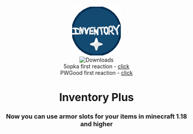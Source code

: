 <div align='center'>  

![Mod icon](src/main/resources/assets/invplus/icon.png)  
![Downloads](https://img.shields.io/github/downloads/FurnyGo/Inventory-Plus/total?color=red&logo=github&style=for-the-badge)  
5opka first reaction - [click](https://clips.twitch.tv/IgnorantSparklyCougarTBCheesePull-MnrpetdYk_3p2llg)  
PWGood first reaction - [click](https://clips.twitch.tv/AliveMotionlessSageNotLikeThis-DZvB80pcFTShOxqc)
<h1>Inventory Plus</h1>
<h3>Now you can use armor slots for your items in minecraft 1.18 and higher</h3>
</div>
